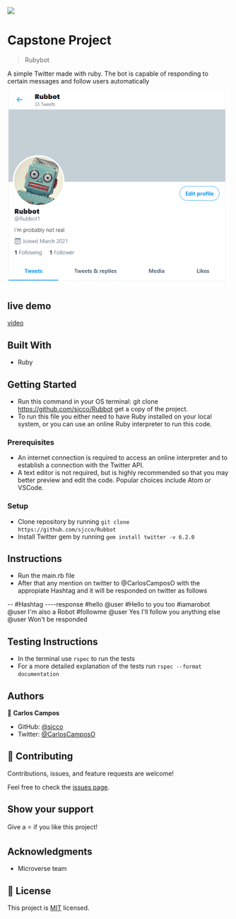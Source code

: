 ![](https://img.shields.io/badge/Microverse-blueviolet)

# Capstone Project

> Rubybot

A simple Twitter made with ruby. The bot is capable of responding to certain messages and follow users automatically

![screenshot](./assets/app_screenshot.png)

## live demo

[video](https://youtu.be/JgnmrqWmla8)

## Built With

- Ruby

## Getting Started

- Run this command in your OS terminal: git clone https://github.com/sjcco/Rubbot get a copy of the project.
- To run this file you either need to have Ruby installed on your local system, or you can use an online Ruby interpreter to run this code.

### Prerequisites

- An internet connection is required to access an online interpreter and to establish a connection with the Twitter API.
- A text editor is not required, but is highly recommended so that you may better preview and edit the code. Popular choices include Atom or VSCode.

### Setup

- Clone repository by running `git clone https://github.com/sjcco/Rubbot`
- Install Twitter gem by running `gem install twitter -v 6.2.0`

## Instructions

- Run the main.rb file
- After that any mention on twitter to @CarlosCamposO with the appropiate Hashtag and it will be responded on twitter as follows

-- #Hashtag ----response
#hello @user #Hello to you too
#iamarobot @user I'm also a Robot
#followme @user Yes I'll follow you
anything else @user Won't be responded

## Testing Instructions

- In the terminal use `rspec` to run the tests
- For a more detailed explanation of the tests run `rspec --format documentation`

## Authors

👤 **Carlos Campos**

- GitHub: [@sjcco](https://github.com/sjcco)
- Twitter: [@CarlosCamposO](https://twitter.com/CarlosCamposO)

## 🤝 Contributing

Contributions, issues, and feature requests are welcome!

Feel free to check the [issues page](https://github.com/sjcco/Rubbot/issues).

## Show your support

Give a ⭐️ if you like this project!

## Acknowledgments

- Microverse team

## 📝 License

This project is [MIT](lic.url) licensed.
